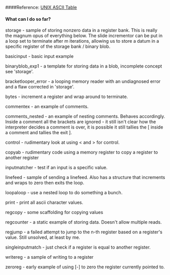 
####Reference:
[UNIX ASCII Table](http://www.unix-manuals.com/refs/misc/ascii-table.html)

#### What can I do so far?

storage - sample of storing nonzero data in a register bank. This is really the magnum opus of everything below. The slide incrementor can be put in a loop set to terminate after m iterations, allowing us to store a datum in a specific register of the storage bank / binary blob.

basicinput - basic input example

binaryblob_exp1 - a template for storing data in a blob, incomplete concept see 'storage'.

bracketlooper_error - a looping memory reader with an undiagnosed error and a flaw corrected in 'storage'.

bytes - increment a register and wrap around to terminate.

commentex - an example of comments.

comments_nested - an example of nesting comments. Behaves accordingly. Inside a comment all the brackets are ignored - it still isn't clear how the interpreter decides a comment is over, it is possible it still tallies the [ inside a comment and tallies the exit ].

control - rudimentary look at using < and > for control.

copyab - rudimentary code using a memory register to copy a register to another register

inputmatcher - test if an input is a specific value.

linefeed - sample of sending a linefeed. Also has a structure that increments and wraps to zero then exits the loop.

loopaloop - use a nested loop to do something a bunch.

print - print all ascii character values.

regcopy - some scaffolding for copying values

regcounter - a static example of storing data. Doesn't allow multiple reads.

regjump - a failed attempt to jump to the n-th register based on a register's value. Still unsolved, at least by me.

singleinputmatch - just check if a register is equal to another register.

writereg - a sample of writing to a register

zeroreg - early example of using [-] to zero the register currently pointed to. 




